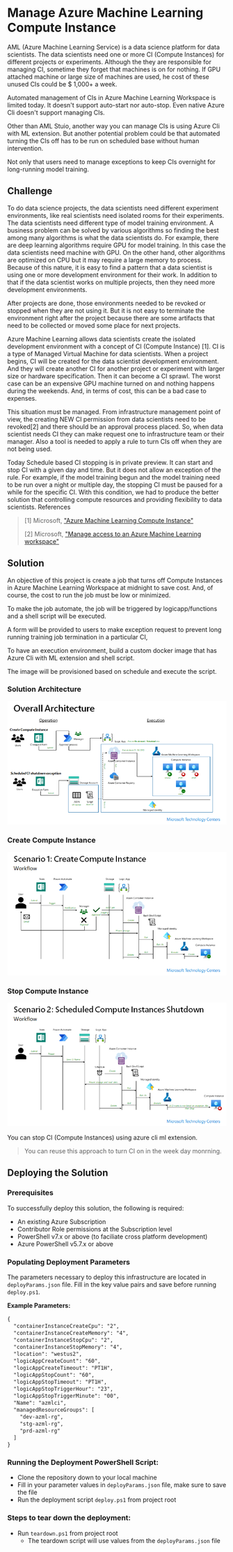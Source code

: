 # Manage Azure Machine Learning Compute Instance

AML (Azure Machine Learning Service) is a data science platform for data scientists. The data scientists need one or more CI (Compute Instances) for different projects or experiments. Although the they are responsible for managing CI, sometime they forget that machines is on for nothing. If GPU attached machine or large size of machines are used, he cost of these unused CIs could be $ 1,000+ a week. 

Automated management of CIs in Azure Machine Learning Workspace is limited today. It doesn't support auto-start nor auto-stop. Even native Azure Cli doesn't support managing CIs.

Other than AML Stuio, another way you can manage CIs is using Azure Cli with ML extension. But another potential problem could be that automated turning the CIs off has to be run on scheduled base without human intervention. 

Not only that users need to manage exceptions to keep CIs overnight for long-running model training.

## Challenge 

To do data science projects, the data scientists need different experiment environments, like real scientists need isolated rooms for their experiments. The data scientists need different type of model training environment. A business problem can be solved by various algorithms so finding the best among many algorithms is what the data scientists do. For example, there are deep learning algorithms require GPU for model training. In this case the data scientists need machine with GPU. On the other hand, other algorithms are optimized on CPU but it may require a large memory to process.
Because of this nature, it is easy to find a pattern that a data scientist is using one or more development environment for their work. In addition to that if the data scientist works on multiple projects, then they need more development environments.

After projects are done, those environments needed to be revoked or stopped when they are not using it. But it is not easy to terminate the environment right after the project because there are some artifacts that need to be collected or moved some place for next projects.

Azure Machine Learning allows data scientists create the isolated development environment with a concept of CI (Compute Instance) [1]. CI is a type of Managed Virtual Machine for data scientists. When a project begins, CI will be created for the data scientist development environment. And they will create another CI for another project or experiment with larger size or hardware specification. Then it can become a CI sprawl. The worst case can be an expensive GPU machine turned on and nothing happens during the weekends. And, in terms of cost, this can be a bad case to expenses.

This situation must be managed. From infrastructure management point of view, the creating NEW CI  permission from data scientists need to be revoked[2] and there should be an approval process placed. So, when data scientist needs CI they can make request one to infrastructure team or their manager. Also a tool is needed to apply a rule to turn CIs off when they are not being used.

Today Schedule based CI stopping is in private preview. It can start and stop CI with a given day and time. But it does not allow an exception of the rule. For example, if the model training begun and the model training need to be run over a night or multiple day, the stopping CI must be paused for a while for the specific CI.
With this condition, we had to produce the better solution that controlling compute resources and providing flexibility to data scientists.
References

> [1] Microsoft, ["Azure Machine Learning Compute Instance"](https://docs.microsoft.com/en-us/azure/machine-learning/concept-compute-instance)
>
> [2] Microsoft, ["Manage access to an Azure Machine Learning workspace"](https://docs.microsoft.com/en-us/azure/machine-learning/how-to-assign-roles#create-custom-role)


## Solution

An objective of this project is create a job that turns off Compute Instances in Azure Machine Learning Workspace at midnight to save cost. And, of course, the cost to run the job must be low or minimized.

To make the job automate, the job will be triggered by logicapp/functions and a shell script will be executed.

A form will be provided to users to make exception request to prevent long running training job termination in a particular CI,

To have an execution environment, build a custom docker image that has Azure Cli with ML extension and shell script.

The image will be provisioned based on schedule and execute the script.

### Solution Architecture

![solution architecture](./images/azml-mg-ci-00.png)

### Create Compute Instance 

![solution architecture](./images/azml-mg-ci-01.png)

### Stop Compute Instance

![solution architecture](./images/azml-mg-ci-02.png)

You can stop CI (Compute Instances) using azure cli ml extension.

> You can reuse this approach to turn CI on in the week day monrning.

## Deploying the Solution

### Prerequisites

To successfully deploy this solution, the following is required:

- An existing Azure Subscription
- Contributor Role permissions at the Subscription level
- PowerShell v7.x or above (to faciliate cross platform development)
- Azure PowerShell v5.7.x or above

### Populating Deployment Parameters

The parameters necessary to deploy this infrastructure are located in `deployParams.json` file. 
Fill in the key value pairs and save before running `deploy.ps1`.

**Example Parameters:**
```
{
  "containerInstanceCreateCpu": "2",
  "containerInstanceCreateMemory": "4",
  "containerInstanceStopCpu": "2",
  "containerInstanceStopMemory": "4",
  "location": "westus2",
  "logicAppCreateCount": "60",
  "logicAppCreateTimeout": "PT1H",
  "logicAppStopCount": "60",
  "logicAppStopTimeout": "PT1H",
  "logicAppStopTriggerHour": "23",
  "logicAppStopTriggerMinute": "00",
  "Name": "azmlci",
  "managedResourceGroups": [
    "dev-azml-rg",
    "stg-azml-rg",
    "prd-azml-rg"
  ]
}  
```

### Running the Deployment PowerShell Script:

- Clone the repository down to your local machine
- Fill in your parameter values in `deployParams.json` file, make sure to save the file
- Run the deployment script `deploy.ps1` from project root

### Steps to tear down the deployment:
- Run `teardown.ps1` from project root
    - The teardown script will use values from the `deployParams.json` file